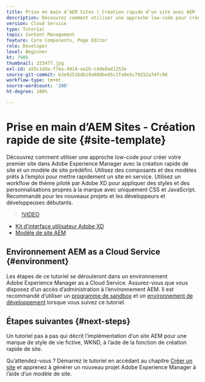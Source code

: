 ```yaml
---
title: Prise en main d’AEM Sites | Création rapide d’un site avec AEM
description: Découvrez comment utiliser une approche low-code pour créer votre premier site dans Adobe Experience Manager avec la création rapide de site et un modèle de site prédéfini. Utilisez des composants et des modèles prêts à l’emploi pour mettre rapidement un site en service. Utilisez un workflow de thème piloté par Adobe XD pour appliquer des styles et des personnalisations propres à la marque avec uniquement CSS et JavaScript. Recommandé pour les nouveaux projets et les développeurs et développeuses débutants.
version: Cloud Service
type: Tutorial
topic: Content Management
feature: Core Components, Page Editor
role: Developer
level: Beginner
kt: 7985
thumbnail: 333477.jpg
exl-id: a55c1dda-f74a-4914-aa1b-c4de8ad1253e
source-git-commit: b3e9251bdb18a008be95c1fa9e5c79252a74fc98
workflow-type: tm+mt
source-wordcount: '280'
ht-degree: 100%

---
```


# Prise en main d’AEM Sites - Création rapide de site {#site-template}

Découvrez comment utiliser une approche low-code pour créer votre premier site dans Adobe Experience Manager avec la création rapide de site et un modèle de site prédéfini. Utilisez des composants et des modèles prêts à l’emploi pour mettre rapidement un site en service. Utilisez un workflow de thème piloté par Adobe XD pour appliquer des styles et des personnalisations propres à la marque avec uniquement CSS et JavaScript. Recommandé pour les nouveaux projets et les développeurs et développeuses débutants.

>[!VIDEO](https://video.tv.adobe.com/v/333477?quality=12&learn=on)

* [Kit d’interface utilisateur Adobe XD](https://github.com/adobe/aem-site-template-basic/blob/main/files/wireframe.xd)
* [Modèle de site AEM](https://github.com/adobe/aem-site-template-basic)

## Environnement AEM as a Cloud Service {#environment}

Les étapes de ce tutoriel se dérouleront dans un environnement Adobe Experience Manager as a Cloud Service. Assurez-vous que vous disposez d’un accès d’administration à l’environnement AEM. Il est recommandé d’utiliser un [programme de sandbox](https://experienceleague.adobe.com/docs/experience-manager-cloud-service/content/implementing/using-cloud-manager/programs/introduction-sandbox-programs.html?lang=fr) et un [environnement de développement](https://experienceleague.adobe.com/docs/experience-manager-cloud-service/implementing/using-cloud-manager/manage-environments.html?lang=fr) lorsque vous suivez ce tutoriel.

## Étapes suivantes {#next-steps}

Un tutoriel pas à pas qui décrit l’implémentation d’un site AEM pour une marque de style de vie fictive, WKND, à l’aide de la fonction de création rapide de site.

Qu’attendez-vous ? Démarrez le tutoriel en accédant au chapitre [Créer un site](create-site.md) et apprenez à générer un nouveau projet Adobe Experience Manager à l’aide d’un modèle de site.
